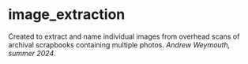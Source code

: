 # image_extraction

Created to extract and name individual images from overhead scans of archival scrapbooks containing multiple photos. _Andrew Weymouth, summer 2024_.
